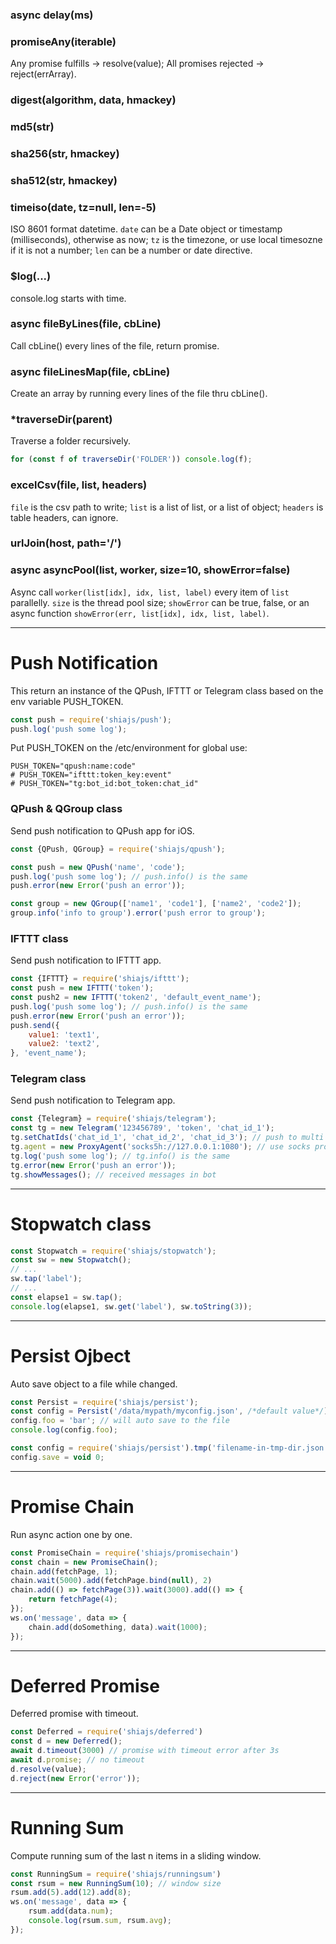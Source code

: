 ### async delay(ms)

### promiseAny(iterable)
Any promise fulfills -> resolve(value);
All promises rejected -> reject(errArray).

### digest(algorithm, data, hmackey)

### md5(str)

### sha256(str, hmackey)

### sha512(str, hmackey)

### timeiso(date, tz=null, len=-5)
ISO 8601 format datetime.
`date` can be a Date object or timestamp (milliseconds), otherwise as now;
`tz` is the timezone, or use local timesozne if it is not a number;
`len` can be a number or date directive.

### $log(...)
console.log starts with time.

### async fileByLines(file, cbLine)
Call cbLine() every lines of the file, return promise.

### async fileLinesMap(file, cbLine)
Create an array by running every lines of the file thru cbLine().

### \*traverseDir(parent)
Traverse a folder recursively.
```js
for (const f of traverseDir('FOLDER')) console.log(f);
```

### excelCsv(file, list, headers)
`file` is the csv path to write;
`list` is a list of list, or a list of object;
`headers` is table headers, can ignore.

### urlJoin(host, path='/') 

### async asyncPool(list, worker, size=10, showError=false)
Async call `worker(list[idx], idx, list, label)` every item of `list` parallelly.
`size` is the thread pool size;
`showError` can be true, false, or an async function `showError(err, list[idx], idx, list, label)`.


-----
# Push Notification
This return an instance of the QPush, IFTTT or Telegram class based on the env variable PUSH_TOKEN.

```js
const push = require('shiajs/push');
push.log('push some log');
```

Put PUSH_TOKEN on the /etc/environment for global use:
```
PUSH_TOKEN="qpush:name:code"
# PUSH_TOKEN="ifttt:token_key:event"
# PUSH_TOKEN="tg:bot_id:bot_token:chat_id"
```

### QPush & QGroup class
Send push notification to QPush app for iOS.

```js
const {QPush, QGroup} = require('shiajs/qpush');

const push = new QPush('name', 'code');
push.log('push some log'); // push.info() is the same
push.error(new Error('push an error'));

const group = new QGroup(['name1', 'code1'], ['name2', 'code2']);
group.info('info to group').error('push error to group');
```

### IFTTT class
Send push notification to IFTTT app.

```js
const {IFTTT} = require('shiajs/ifttt');
const push = new IFTTT('token');
const push2 = new IFTTT('token2', 'default_event_name');
push.log('push some log'); // push.info() is the same
push.error(new Error('push an error'));
push.send({
    value1: 'text1',
    value2: 'text2',
}, 'event_name');
```

### Telegram class
Send push notification to Telegram app.
```js
const {Telegram} = require('shiajs/telegram');
const tg = new Telegram('123456789', 'token', 'chat_id_1');
tg.setChatIds('chat_id_1', 'chat_id_2', 'chat_id_3'); // push to multi
tg.agent = new ProxyAgent('socks5h://127.0.0.1:1080'); // use socks proxy
tg.log('push some log'); // tg.info() is the same
tg.error(new Error('push an error'));
tg.showMessages(); // received messages in bot
```


-----
# Stopwatch class

```js
const Stopwatch = require('shiajs/stopwatch');
const sw = new Stopwatch();
// ...
sw.tap('label');
// ...
const elapse1 = sw.tap();
console.log(elapse1, sw.get('label'), sw.toString(3));
```


-----
# Persist Ojbect
Auto save object to a file while changed.

```js
const Persist = require('shiajs/persist');
const config = Persist('/data/mypath/myconfig.json', /*default value*/);
config.foo = 'bar'; // will auto save to the file
console.log(config.foo);
```
```js
const config = require('shiajs/persist').tmp('filename-in-tmp-dir.json');
config.save = void 0;
```


-----
# Promise Chain
Run async action one by one.

```js
const PromiseChain = require('shiajs/promisechain')
const chain = new PromiseChain();
chain.add(fetchPage, 1);
chain.wait(5000).add(fetchPage.bind(null), 2)
chain.add(() => fetchPage(3)).wait(3000).add(() => {
    return fetchPage(4);
});
ws.on('message', data => {
    chain.add(doSomething, data).wait(1000);
});
```


-----
# Deferred Promise
Deferred promise with timeout.

```js
const Deferred = require('shiajs/deferred')
const d = new Deferred();
await d.timeout(3000) // promise with timeout error after 3s
await d.promise; // no timeout
d.resolve(value);
d.reject(new Error('error'));
```


-----
# Running Sum
Compute running sum of the last n items in a sliding window.

```js
const RunningSum = require('shiajs/runningsum')
const rsum = new RunningSum(10); // window size
rsum.add(5).add(12).add(8);
ws.on('message', data => {
    rsum.add(data.num);
    console.log(rsum.sum, rsum.avg);
});
```
